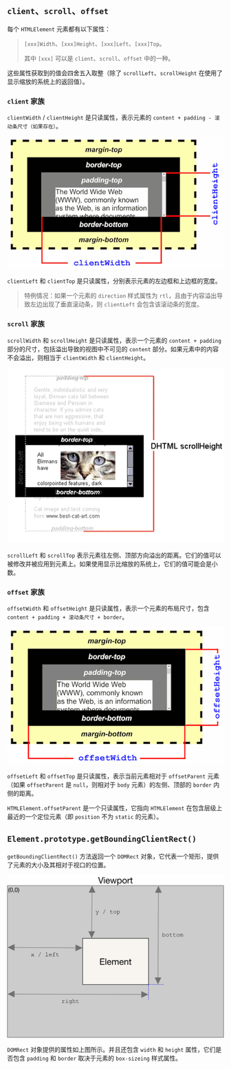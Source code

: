 ## `client`、`scroll`、`offset`

每个 `HTMLElement` 元素都有以下属性：

>  `[xxx]Width`、`[xxx]Height`、`[xxx]Left`、`[xxx]Top`。
>
> 其中 `[xxx]` 可以是 `client`、`scroll`、`offset` 中的一种。

这些属性获取到的值会四舍五入取整（除了 `scrollLeft`、`scrollHeight` 在使用了显示缩放的系统上的返回值）。

### `client` 家族

`clientWidth` / `clientHeight` 是只读属性，表示元素的  `content + padding - 滚动条尺寸（如果存在）`。

![](./images/dimensions-client.png)

`clientLeft` 和 `clientTop` 是只读属性，分别表示元素的左边框和上边框的宽度。

> 特例情况：如果一个元素的 `direction` 样式属性为 `rtl`，且由于内容溢出导致左边出现了垂直滚动条，则 `clientLeft` 会包含该滚动条的宽度。

### `scroll` 家族

`scrollWidth` 和 `scrollHeight` 是只读属性，表示一个元素的 `content + padding` 部分的尺寸，包括溢出导致的视图中不可见的 `content` 部分。如果元素中的内容不会溢出，则相当于 `clientWidth` 和 `clientHeight`。

![](./images/scrollheight.png)

`scrollLeft` 和 `scrollTop` 表示元素往左侧、顶部方向溢出的距离。它们的值可以被修改并被应用到元素上。如果使用显示比缩放的系统上，它们的值可能会是小数。

### `offset` 家族

`offsetWidth` 和 `offsetHeight` 是只读属性，表示一个元素的布局尺寸，包含 `content + padding + 滚动条尺寸 + border`。

![](./images/dimensions-offset.png)

`offsetLeft` 和 `offsetTop` 是只读属性，表示当前元素相对于 `offsetParent` 元素（如果 `offsetParent` 是 `null`，则相对于 `body` 元素）的左侧、顶部的 `border` 内侧的距离。

`HTMLElement.offsetParent` 是一个只读属性，它指向 `HTMLElement` 在包含层级上最近的一个定位元素（即 `position` 不为 `static` 的元素）。

## `Element.prototype.getBoundingClientRect()`

`getBoundingClientRect()` 方法返回一个 `DOMRect` 对象，它代表一个矩形，提供了元素的大小及其相对于视口的位置。

![](./images/element-box-diagram.png)

`DOMRect` 对象提供的属性如上图所示。并且还包含 `width` 和 `height` 属性，它们是否包含 `padding` 和 `border` 取决于元素的 `box-sizeing` 样式属性。